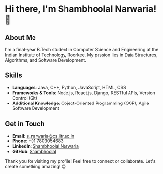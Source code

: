 <!--
**mr-narwaria/mr-narwaria** is a ✨ _special_ ✨ repository because its `README.md` (this file) appears on your GitHub profile.

Here are some ideas to get you started:

- 🔭 I’m currently working on ...
- 🌱 I’m currently learning ...
- 👯 I’m looking to collaborate on ...
- 🤔 I’m looking for help with ...
- 💬 Ask me about ...
- 📫 How to reach me: ...
- 😄 Pronouns: ...
- ⚡ Fun fact: ...
-->

# Hi there, I'm Shambhoolal Narwaria! 👋

## About Me
I'm a final-year B.Tech student in Computer Science and Engineering at the Indian Institute of Technology, Roorkee. My passion lies in Data Structures, Algorithms, and Software Development. 

## Skills
- **Languages**: Java, C++, Python, JavaScript, HTML, CSS
- **Frameworks & Tools**: Node.js, React.js, Django, RESTful APIs, Version Control (Git)
- **Additional Knowledge**: Object-Oriented Programming (OOP), Agile Software Development

## Get in Touch
- **Email**: s_narwaria@cs.iitr.ac.in
- **Phone**: +91 7803054683
- **LinkedIn**: [Shambhoolal Narwaria](https://www.linkedin.com/in/shambhoolal-narwaria/)
- **GitHub**: [Shambhoolal](https://github.com/mr-narwaria)

Thank you for visiting my profile! Feel free to connect or collaborate. Let's create something amazing! 😊

